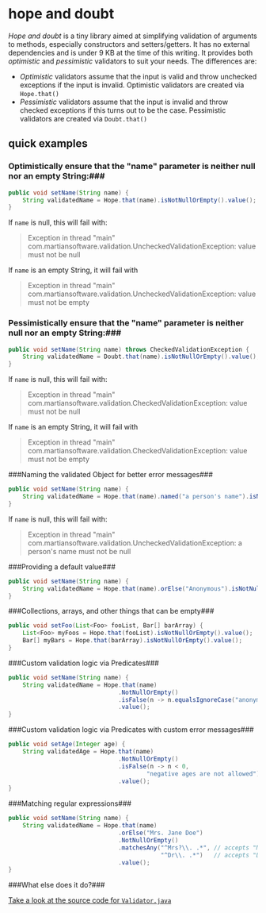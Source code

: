 hope and doubt
=============

*Hope and doubt* is a tiny library aimed at simplifying validation of arguments to methods, especially constructors and setters/getters.  It has no external dependencies and is under 9 KB at the time of this writing.
It provides both *optimistic* and *pessimistic* validators to suit your needs.  The differences are:
  * *Optimistic* validators assume that the input is valid and throw unchecked exceptions if the input is invalid.  Optimistic validators are created via `Hope.that()`
  * *Pessimistic* validators assume that the input is invalid and throw checked exceptions if this turns out to be the case.  Pessimistic validators are created via `Doubt.that()`

quick examples
----------------------

### Optimistically ensure that the "name" parameter is neither null nor an empty String:###
```java
public void setName(String name) {
    String validatedName = Hope.that(name).isNotNullOrEmpty().value();
}
```

If `name` is null, this will fail with:
>Exception in thread "main" com.martiansoftware.validation.UncheckedValidationException: value must not be null

If `name` is an empty String, it will fail with
>Exception in thread "main" com.martiansoftware.validation.UncheckedValidationException: value must not be empty

### Pessimistically ensure that the "name" parameter is neither null nor an empty String:###
```java
public void setName(String name) throws CheckedValidationException {
    String validatedName = Doubt.that(name).isNotNullOrEmpty().value();
}
```

If `name` is null, this will fail with:
>Exception in thread "main" com.martiansoftware.validation.CheckedValidationException: value must not be null

If `name` is an empty String, it will fail with
>Exception in thread "main" com.martiansoftware.validation.CheckedValidationException: value must not be empty

###Naming the validated Object for better error messages###
```java
public void setName(String name) {
    String validatedName = Hope.that(name).named("a person's name").isNotNullOrEmpty().value();
}
```

If `name` is null, this will fail with:
>Exception in thread "main" com.martiansoftware.validation.UncheckedValidationException: a person's name must not be null


###Providing a default value###
```java
public void setName(String name) {
    String validatedName = Hope.that(name).orElse("Anonymous").isNotNullOrEmpty().value();
}
```

###Collections, arrays, and other things that can be empty###
```java
public void setFoo(List<Foo> fooList, Bar[] barArray) {
    List<Foo> myFoos = Hope.that(fooList).isNotNullOrEmpty().value();
    Bar[] myBars = Hope.that(barArray).isNotNullOrEmpty().value();
}
```

###Custom validation logic via Predicates###
```java
public void setName(String name) {
    String validatedName = Hope.that(name)
                               .NotNullOrEmpty()
                               .isFalse(n -> n.equalsIgnoreCase("anonymous"))
                               .value();
}
```

###Custom validation logic via Predicates with custom error messages###
```java
public void setAge(Integer age) {
    String validatedAge = Hope.that(name)
                               .NotNullOrEmpty()
                               .isFalse(n -> n < 0,
                                       "negative ages are not allowed")
                               .value();
}
```

###Matching regular expressions###
```java
public void setName(String name) {
    String validatedName = Hope.that(name)
                               .orElse("Mrs. Jane Doe")
                               .NotNullOrEmpty()
                               .matchesAny("^Mrs?\\. .*", // accepts "Mr. or "Mrs."
                                           "^Dr\\. .*")   // accepts "Dr."
                               .value();
}
```

###What else does it do?###

[Take a look at the source code for `Validator.java`](src/main/java/com/martiansoftware/validation/Validator.java)
